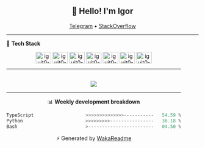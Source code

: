 <h2 align="center">👋 Hello! I'm Igor</h2>
<p align="center">
  <a href="https://t.me/iguit0">Telegram</a> •
  <a href="https://stackoverflow.com/users/12039222/igor-alves">StackOverflow</a>
</p>

-------

<!--🚀 **Stats**

<div align="center">
  <img height="200px" alt="iguit0-card-stats" src="https://github-readme-stats.vercel.app/api?username=iguit0&show_icons=false&theme=catppuccin_mocha&include_all_commits=true&count_private=true&hide=contribs&rank_icon=github"/>
</div>-->

<!------->

🎯 **Tech Stack**

<div style="display: inline-block;" align="center">
  <img align="center" alt="iguit0-react" height="30" width="40" src="https://cdn.jsdelivr.net/gh/devicons/devicon/icons/react/react-original.svg" />
  <img align="center" alt="iguit0-ts" height="30" width="40" src="https://cdn.jsdelivr.net/gh/devicons/devicon/icons/typescript/typescript-original.svg" /> 
  <img align="center" alt="iguit0-py" height="30" width="40" src="https://cdn.jsdelivr.net/gh/devicons/devicon/icons/python/python-original-wordmark.svg" />
  <img align="center" alt="iguit0-next" height="30" width="40" src="https://cdn.jsdelivr.net/gh/devicons/devicon/icons/nextjs/nextjs-original.svg" />
  <img align="center" alt="iguit0-tailwindcss" height="30" width="40" src="https://cdn.jsdelivr.net/gh/devicons/devicon@latest/icons/tailwindcss/tailwindcss-original.svg" />
  <img align="center" alt="iguit0-mongo" height="30" width="40" src="https://cdn.jsdelivr.net/gh/devicons/devicon/icons/mongodb/mongodb-plain-wordmark.svg" /> 
  <img align="center" alt="iguit0-postgresql" height="30" width="40" src="https://cdn.jsdelivr.net/gh/devicons/devicon/icons/postgresql/postgresql-original.svg" />

-------

<div align="center">
  <br>
  <img src="http://github-readme-streak-stats.herokuapp.com?user=iguit0&theme=onedark&border_radius=16" />
</div>

-------

📊 **Weekly development breakdown**
<!--START_SECTION:waka-->

```typescript
TypeScript                   >>>>>>>>>>>>>>-----------   54.59 %
Python                       >>>>>>>>>----------------   36.18 %
Bash                         >------------------------   04.50 %
```

<!--END_SECTION:waka-->


⚡ Generated by [WakaReadme](https://github.com/athul/waka-readme)
